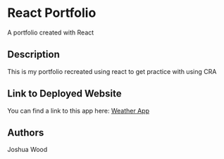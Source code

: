 # React Portfolio

A portfolio created with React

## Description

This is my portfolio recreated using react to get practice with using CRA

## Link to Deployed Website

You can find a link to this app here: [Weather App](https://joshuawd190.github.io/react_portfolio)

## Authors

Joshua Wood
